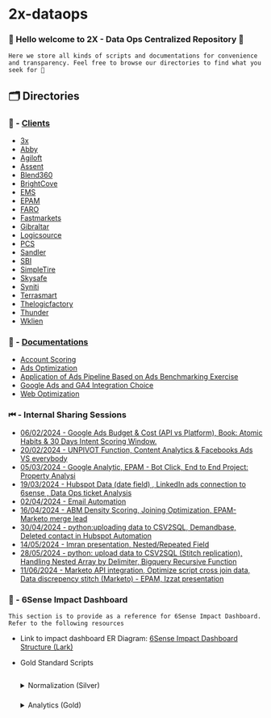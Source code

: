 # 2x-dataops

### 👋 Hello welcome to 2X - Data Ops **Centralized Repository** 👋
`Here we store all kinds of scripts and documentations for convenience and transparency. Feel free to browse our directories to find what you seek for 👀`

## 🗂️ Directories
### 📁 - [Clients](Clients)
- [3x](Clients/3x)
- [Abby](Clients/Abbyy)
- [Agiloft](Clients/Agiloft)
- [Assent](Clients/Assent)
- [Blend360](Clients/Blend360)
- [BrightCove](Clients/Brightcove)
- [EMS](Clients/EMS)
- [EPAM](Clients/EPAM)
- [FARO](Clients/FARO)
- [Fastmarkets](Clients/Fastmarkets)
- [Gibraltar](Clients/Gibraltar)
- [Logicsource](Clients/Logicsource)
- [PCS](Clients/Pcs)
- [Sandler](Clients/Sandler)
- [SBI](Clients/SBI)
- [SimpleTire](Clients/SimpleTire)
- [Skysafe](Clients/Skysafe)
- [Syniti](Clients/Syniti)
- [Terrasmart](Clients/Terrasmart)
- [Thelogicfactory](Clients/Thelogicfactory)
- [Thunder](Clients/Thunder)
- [Wklien](Clients/Wklien)

### 📄 - [Documentations](Documentation)    
- [Account Scoring](Documentation/Account%20Scoring)
- [Ads Optimization](Documentation/Ads%20Documentation/Ads%20Optimization)
- [Application of Ads Pipeline Based on Ads Benchmarking Exercise](Documentation/Ads%20Documentation/Application%20of%20Ads%20Pipeline%20Based%20on%20Ads%20Benchmarking%20Exercise)
- [Google Ads and GA4 Integration Choice](Documentation/Ads%20Documentation/Google%20Ads%20and%20GA4%20Integration%20Choice)
- [Web Optimization](Documentation/Web%20Optimization)

### ⏮ - Internal Sharing Sessions
- [06/02/2024 - Google Ads Budget & Cost (API vs Platform), Book: Atomic Habits & 30 Days Intent Scoring Window.](https://2xmarketing-my.sharepoint.com/:v:/g/personal/raden_ameer_2x_marketing/EQRgxiWCmNdKo7rsKi3ZXukBlylXmFfqgz7oJD6jtj7nig?referrer=Teams.TEAMS-ELECTRON&referrerScenario=MeetingChicletGetLink.view.view)
- [20/02/2024 - UNPIVOT Function, Content Analytics & Facebooks Ads VS everybody](https://2xmarketing-my.sharepoint.com/:v:/g/personal/hafiz_asyraf_2x_marketing/EarbOVH5vZRLpP2jspzwU3QBkgQzujqIeq_tAnAk5chyYg?referrer=Teams.TEAMS-ELECTRON&referrerScenario=MeetingChicletGetLink.view.view)
- [05/03/2024 - Google Analytic, EPAM - Bot Click, End to End Project: Property Analysi](https://2xmarketing-my.sharepoint.com/:v:/g/personal/raden_ameer_2x_marketing/ESNsG-MnDF1OqkNlLa0UXxgBqtIH1XKGT8ZFuUFuN5fKzQ?e=cqJ1f7&nav=eyJyZWZlcnJhbEluZm8iOnsicmVmZXJyYWxBcHAiOiJTdHJlYW1XZWJBcHAiLCJyZWZlcnJhbFZpZXciOiJTaGFyZURpYWxvZy1MaW5rIiwicmVmZXJyYWxBcHBQbGF0Zm9ybSI6IldlYiIsInJlZmVycmFsTW9kZSI6InZpZXcifX0%3D)
- [19/03/2024 - Hubspot Data (date field) , LinkedIn ads connection to 6sense , Data Ops ticket Analysis](https://2xmarketing-my.sharepoint.com/personal/nazzatul_nazziri_2x_marketing/_layouts/15/stream.aspx?id=%2Fpersonal%2Fnazzatul%5Fnazziri%5F2x%5Fmarketing%2FDocuments%2FRecordings%2FData%20Ops%20sharing%20session%5Fmeeting%20%2D%20Stand%20Up%2D20240319%5F101035%2DMeeting%20Recording%2Emp4&referrer=StreamWebApp%2EWeb&referrerScenario=AddressBarCopied%2Eview%2E12542c3c%2D1ebd%2D47ff%2D8b74%2De4ff46c7f53c&ga=1)
- [02/04/2024 - Email Automation](https://2xmarketing-my.sharepoint.com/personal/nazzatul_nazziri_2x_marketing/_layouts/15/stream.aspx?id=%2Fpersonal%2Fnazzatul%5Fnazziri%5F2x%5Fmarketing%2FDocuments%2FRecordings%2FData%20Ops%20sharing%20session%5Fmeeting%20%2D%20Stand%20Up%2D20240402%5F112249%2DMeeting%20Recording%2Emp4&referrer=StreamWebApp%2EWeb&referrerScenario=AddressBarCopied%2Eview%2E8b485ea7%2D95d4%2D46b8%2Db9a0%2Dc57d14237f4f&ga=1)
- [16/04/2024 - ABM Density Scoring, Joining Optimization, EPAM- Marketo merge lead](https://2xmarketing-my.sharepoint.com/personal/raden_ameer_2x_marketing/_layouts/15/stream.aspx?id=%2Fpersonal%2Fraden%5Fameer%5F2x%5Fmarketing%2FDocuments%2FRecordings%2FData%20Ops%20sharing%20session%5Fmeeting%20%2D%20Stand%20Up%2D20240416%5F110643%2DMeeting%20Recording%2Emp4&referrer=StreamWebApp%2EWeb&referrerScenario=AddressBarCopied%2Eview%2E091f7c0e%2Df0e0%2D4a3e%2Dbf87%2Dee14371af844&ga=1)
- [30/04/2024 - python:uploading data to CSV2SQL, Demandbase, Deleted contact in Hubspot Automation](https://2xmarketing-my.sharepoint.com/:v:/g/personal/nazzatul_nazziri_2x_marketing/ESbUT4oW9ZJNoL0hco7RDoQBo0I-CYvpPYMWINIYjHxNxw?e=2iqEqU&nav=eyJyZWZlcnJhbEluZm8iOnsicmVmZXJyYWxBcHAiOiJTdHJlYW1XZWJBcHAiLCJyZWZlcnJhbFZpZXciOiJTaGFyZURpYWxvZy1MaW5rIiwicmVmZXJyYWxBcHBQbGF0Zm9ybSI6IldlYiIsInJlZmVycmFsTW9kZSI6InZpZXcifX0%3D)
- [14/05/2024 - Imran presentation, Nested/Repeated Field](https://2xmarketing-my.sharepoint.com/:v:/g/personal/nazzatul_nazziri_2x_marketing/ETSc5Ras1yNHqiegUQ4iNXMBaeOsW77KK2dsS8XWkPTTyQ?e=pJeA0v&nav=eyJyZWZlcnJhbEluZm8iOnsicmVmZXJyYWxBcHAiOiJTdHJlYW1XZWJBcHAiLCJyZWZlcnJhbFZpZXciOiJTaGFyZURpYWxvZy1MaW5rIiwicmVmZXJyYWxBcHBQbGF0Zm9ybSI6IldlYiIsInJlZmVycmFsTW9kZSI6InZpZXcifX0%3D)
- [28/05/2024 - python: upload data to CSV2SQL (Stitch replication), Handling Nested Array by Delimiter, Bigquery Recursive Function](https://2xmarketing-my.sharepoint.com/:v:/g/personal/nazzatul_nazziri_2x_marketing/EYe_j1q_LtpDt14H1jlWRlcBO2r8-AMmS3jfrpnhrpZodg?e=Opyhw9&nav=eyJyZWZlcnJhbEluZm8iOnsicmVmZXJyYWxBcHAiOiJTdHJlYW1XZWJBcHAiLCJyZWZlcnJhbFZpZXciOiJTaGFyZURpYWxvZy1MaW5rIiwicmVmZXJyYWxBcHBQbGF0Zm9ybSI6IldlYiIsInJlZmVycmFsTW9kZSI6InZpZXcifX0%3D)
- [11/06/2024 - Marketo API integration, Optimize script cross join data, Data discrepency stitch (Marketo) - EPAM, Izzat presentation](https://2xmarketing-my.sharepoint.com/:v:/g/personal/salman_marizki_2x_marketing/EbN7X8M1ba5FhISUQ_vC1acB5TXmJw2aTyWC5DSR2hJR6Q?e=lCNqeQ&nav=eyJyZWZlcnJhbEluZm8iOnsicmVmZXJyYWxBcHAiOiJTdHJlYW1XZWJBcHAiLCJyZWZlcnJhbFZpZXciOiJTaGFyZURpYWxvZy1MaW5rIiwicmVmZXJyYWxBcHBQbGF0Zm9ybSI6IldlYiIsInJlZmVycmFsTW9kZSI6InZpZXcifX0%3D)


### 📗 -  6Sense Impact Dashboard

  `This section is to provide as a reference for 6Sense Impact Dashboard. Refer to the following resources`
  
  - Link to impact dashboard ER Diagram:  [6Sense Impact Dashboard Structure (Lark)](https://p423itcaltn.sg.larksuite.com/base/MJyebpBYDaX3IKsuY0Ulhwv3gZb?table=ldxleVzJFPF6xi9h)

  - Gold Standard Scripts
    <details>
    <summary><p style="display:inline-block">Normalization (Silver)</p></summary>
    &nbsp;&nbsp; 1. <span><a href="https://github.com/2x-data-ops/dataops-client-services/blob/main/Standardized%20Scripts/Gold_Standard_Script/Normalization_Script/Ads/6Sense/db_6sense_buying_stages_movement.sql" target="_blank">db_6sense_buying_stages_movement</a></span><br>
    &nbsp;&nbsp; 2. <span><a href="https://github.com/2x-data-ops/dataops-client-services/blob/main/Standardized%20Scripts/Gold_Standard_Script/Normalization_Script/Ads/6Sense/db_6sense_account_current_state.sql" target="_blank">db_6sense_account_current_state</a></span><br>
    &nbsp;&nbsp; 3. <span><a href="https://github.com/2x-data-ops/dataops-client-services/blob/main/Standardized%20Scripts/Gold_Standard_Script/Normalization_Script/Ads/6Sense/db_6sense_engagement_log.sql" target="_blank">db_6sense_engagement_log</a></span><br>
    </details>
    <details>
    <summary><p style="display:inline-block;margin-top:8px;">Analytics (Gold)</p></summary>
     &nbsp;&nbsp; 4. <span><a href="https://github.com/2x-data-ops/dataops-client-services/blob/main/Standardized%20Scripts/Gold_Standard_Script/Analytics_Script/Impact/6Sense/opportunity_influenced_accelerated.sql" target="_blank">opportunity_influenced_accelerated</a></span><br>
     &nbsp;&nbsp; 5. <span><a href="https://github.com/2x-data-ops/dataops-client-services/blob/main/Standardized%20Scripts/Gold_Standard_Script/Analytics_Script/Impact/6Sense/opportunity_summarized.sql" target="_blank">opportunity_summarized</a></span><br>
    </details>